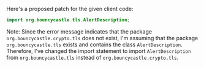 Here's a proposed patch for the given client code:

```java
import org.bouncycastle.tls.AlertDescription;
```

Note: Since the error message indicates that the package `org.bouncycastle.crypto.tls` does not exist, I'm assuming that the package `org.bouncycastle.tls` exists and contains the class `AlertDescription`. Therefore, I've changed the import statement to import `AlertDescription` from `org.bouncycastle.tls` instead of `org.bouncycastle.crypto.tls`.